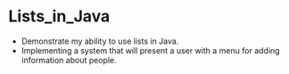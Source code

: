 # Lists_in_Java
- Demonstrate my ability to use lists in Java.
- Implementing a system that will present a user with a menu for adding information about people.

